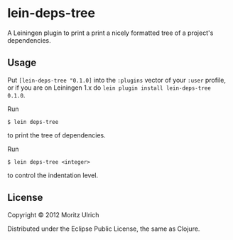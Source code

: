 # lein-deps-tree

A Leiningen plugin to print a print a nicely formatted tree of a project's dependencies.

## Usage

Put `[lein-deps-tree "0.1.0]` into the `:plugins` vector of your `:user` profile, or if you are on Leiningen 1.x do `lein plugin install lein-deps-tree 0.1.0`.

Run

    $ lein deps-tree

to print the tree of dependencies.

Run

    $ lein deps-tree <integer>

to control the indentation level.

## License

Copyright © 2012 Moritz Ulrich

Distributed under the Eclipse Public License, the same as Clojure.
